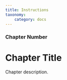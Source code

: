 ```yaml
---
title: Instructions
taxonomy:
    category: docs
---
```


### Chapter Number

# Chapter Title

Chapter description.